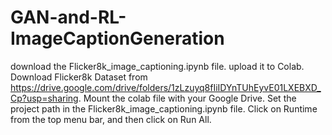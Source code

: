 # GAN-and-RL-ImageCaptionGeneration
download the Flicker8k_image_captioning.ipynb file.
upload it to Colab.
Download Flicker8k Dataset from https://drive.google.com/drive/folders/1zLzuyq8fIiIDYnTUhEyvE01LXEBXD_Cp?usp=sharing.
Mount the colab file with your Google Drive.
Set the project path in the Flicker8k_image_captioning.ipynb file.
Click on Runtime from the top menu bar, and then click on Run All.
